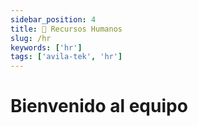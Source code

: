 ```yaml
---
sidebar_position: 4
title: 🤝 Recursos Humanos
slug: /hr
keywords: ['hr']
tags: ['avila-tek', 'hr']
---
```


# Bienvenido al equipo
